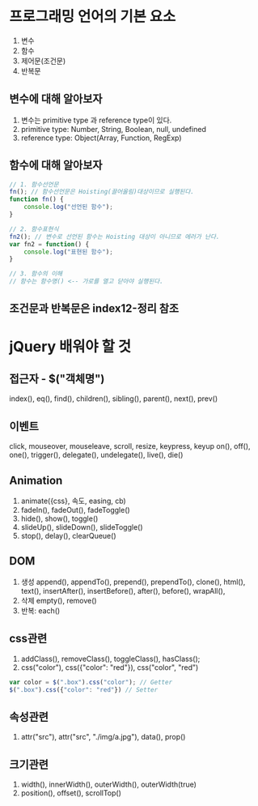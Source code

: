 # 프로그래밍 언어의 기본 요소
1. 변수
2. 함수
3. 제어문(조건문)
4. 반복문

## 변수에 대해 알아보자
1. 변수는 primitive type 과 reference type이 있다.
2. primitive type: Number, String, Boolean, null, undefined 
3. reference type: Object(Array, Function, RegExp)

## 함수에 대해 알아보자
~~~js
// 1. 함수선언문
fn(); // 함수선언문은 Hoisting(끌어올림)대상이므로 실행된다.
function fn() {
	console.log("선언된 함수");
}

// 2. 함수표현식
fn2(); // 변수로 선언된 함수는 Hoisting 대상이 아니므로 에러가 난다.
var fn2 = function() {
	console.log("표현된 함수");
}

// 3. 함수의 이해
// 함수는 함수명() <-- 가로를 열고 닫아야 실행된다.
~~~
## 조건문과 반복문은 index12-정리 참조

# jQuery 배워야 할 것
## 접근자 - $("객체명")
index(), eq(), find(), children(), sibling(), parent(), next(), prev()

## 이벤트
click, mouseover, mouseleave, scroll, resize, keypress, keyup
on(), off(), one(), trigger(), delegate(), undelegate(), live(), die()

## Animation
1. animate({css}, 속도, easing, cb)
2. fadeIn(), fadeOut(), fadeToggle() 
3. hide(), show(), toggle()
4. slideUp(), slideDown(), slideToggle()
5. stop(), delay(), clearQueue()

## DOM
1. 생성
append(), appendTo(), prepend(), prependTo(), clone(), html(), text(), insertAfter(), insertBefore(), after(), before(), wrapAll(),
2. 삭제
empty(), remove()
3. 반복: each()

## css관련
1. addClass(), removeClass(), toggleClass(), hasClass();
2. css("color"), css({"color": "red"}), css("color", "red")
~~~js
var color = $(".box").css("color"); // Getter
$(".box").css({"color": "red"}) // Setter
~~~

## 속성관련
1. attr("src"), attr("src", "./img/a.jpg"), data(), prop()

## 크기관련
1. width(), innerWidth(), outerWidth(), outerWidth(true)
2. position(), offset(), scrollTop() 